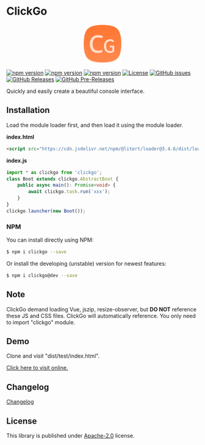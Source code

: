 # ClickGo

<p align="center"><img src="dist/icon.png" width="100" height="100" alt="ClickGo"></p>

[![npm version](https://img.shields.io/npm/v/clickgo.svg?colorB=brightgreen)](https://www.npmjs.com/package/clickgo "Stable Version")
[![npm version](https://img.shields.io/npm/v/clickgo/dev.svg)](https://www.npmjs.com/package/clickgo "Development Version")
[![npm version](https://img.shields.io/npm/v/clickgo/beta.svg)](https://www.npmjs.com/package/clickgo "Beta Version")
[![License](https://img.shields.io/github/license/maiyun/clickgo.svg)](https://github.com/maiyun/clickgo/blob/master/LICENSE)
[![GitHub issues](https://img.shields.io/github/issues/maiyun/clickgo.svg)](https://github.com/maiyun/clickgo/issues)
[![GitHub Releases](https://img.shields.io/github/release/maiyun/clickgo.svg)](https://github.com/maiyun/clickgo/releases "Stable Release")
[![GitHub Pre-Releases](https://img.shields.io/github/release/maiyun/clickgo/all.svg)](https://github.com/maiyun/clickgo/releases "Pre-Release")

Quickly and easily create a beautiful console interface.

## Installation

Load the module loader first, and then load it using the module loader.

**index.html**

```html
<script src="https://cdn.jsdelivr.net/npm/@litert/loader@3.4.6/dist/loader.min.js?path=index&npm={'clickgo':'3.1.7-dev16'}"></script>
```

**index.js**

```typescript
import * as clickgo from 'clickgo';
class Boot extends clickgo.AbstractBoot {
    public async main(): Promise<void> {
        await clickgo.task.run('xxx');
    }
}
clickgo.launcher(new Boot());
```

### NPM

You can install directly using NPM:

```sh
$ npm i clickgo --save
```

Or install the developing (unstable) version for newest features:

```sh
$ npm i clickgo@dev --save
```

## Note

ClickGo demand loading Vue, jszip, resize-observer, but **DO NOT** reference these JS and CSS files. ClickGo will automatically reference. You only need to import "clickgo" module.

## Demo

Clone and visit "dist/test/index.html".

[Click here to visit online.](https://maiyunnet.github.io/ClickGo/dist/test/)

## Changelog

[Changelog](doc/CHANGELOG.md)

## License

This library is published under [Apache-2.0](./LICENSE) license.
